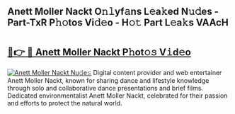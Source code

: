 ## Anett Moller Nackt O𝚗𝚕yf𝚊ns L𝚎a𝚔ed N𝚞𝚍es - Part-TxR P𝚑𝚘tos Vi𝚍𝚎o - H𝚘𝚝 Part L𝚎a𝚔s VAAcH

# <h2><a href="http://kfadrc.oniu.top/?m=Anett+Moller+Nackt">🔗👉 🔴 Anett Moller Nackt P𝚑ot𝚘𝚜 V𝚒d𝚎o</a></h2>

[![Anett Moller Nackt Nu𝚍e𝚜](https://i.imgur.com/0qMVB7G.gif)](http://kfadrc.oniu.top/?m=Anett+Moller+Nackt)
Digital content provider and web entertainer Anett Moller Nackt, known for sharing dance and lifestyle knowledge through solo and collaborative dance presentations and brief films. Dedicated environmentalist Anett Moller Nackt, celebrated for their passion and efforts to protect the natural world.  
